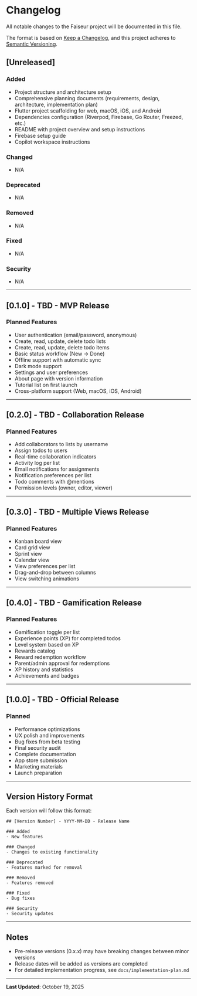 # Changelog

All notable changes to the Faiseur project will be documented in this file.

The format is based on [Keep a Changelog](https://keepachangelog.com/en/1.0.0/),
and this project adheres to [Semantic Versioning](https://semver.org/spec/v2.0.0.html).

## [Unreleased]

### Added
- Project structure and architecture setup
- Comprehensive planning documents (requirements, design, architecture, implementation plan)
- Flutter project scaffolding for web, macOS, iOS, and Android
- Dependencies configuration (Riverpod, Firebase, Go Router, Freezed, etc.)
- README with project overview and setup instructions
- Firebase setup guide
- Copilot workspace instructions

### Changed
- N/A

### Deprecated
- N/A

### Removed
- N/A

### Fixed
- N/A

### Security
- N/A

---

## [0.1.0] - TBD - MVP Release

### Planned Features
- User authentication (email/password, anonymous)
- Create, read, update, delete todo lists
- Create, read, update, delete todo items
- Basic status workflow (New → Done)
- Offline support with automatic sync
- Dark mode support
- Settings and user preferences
- About page with version information
- Tutorial list on first launch
- Cross-platform support (Web, macOS, iOS, Android)

---

## [0.2.0] - TBD - Collaboration Release

### Planned Features
- Add collaborators to lists by username
- Assign todos to users
- Real-time collaboration indicators
- Activity log per list
- Email notifications for assignments
- Notification preferences per list
- Todo comments with @mentions
- Permission levels (owner, editor, viewer)

---

## [0.3.0] - TBD - Multiple Views Release

### Planned Features
- Kanban board view
- Card grid view
- Sprint view
- Calendar view
- View preferences per list
- Drag-and-drop between columns
- View switching animations

---

## [0.4.0] - TBD - Gamification Release

### Planned Features
- Gamification toggle per list
- Experience points (XP) for completed todos
- Level system based on XP
- Rewards catalog
- Reward redemption workflow
- Parent/admin approval for redemptions
- XP history and statistics
- Achievements and badges

---

## [1.0.0] - TBD - Official Release

### Planned
- Performance optimizations
- UX polish and improvements
- Bug fixes from beta testing
- Final security audit
- Complete documentation
- App store submission
- Marketing materials
- Launch preparation

---

## Version History Format

Each version will follow this format:

```
## [Version Number] - YYYY-MM-DD - Release Name

### Added
- New features

### Changed
- Changes to existing functionality

### Deprecated
- Features marked for removal

### Removed
- Features removed

### Fixed
- Bug fixes

### Security
- Security updates
```

---

## Notes

- Pre-release versions (0.x.x) may have breaking changes between minor versions
- Release dates will be added as versions are completed
- For detailed implementation progress, see `docs/implementation-plan.md`

---

**Last Updated**: October 19, 2025
